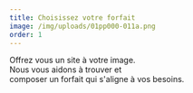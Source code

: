 ```yaml
---
title: Choisissez votre forfait
image: /img/uploads/01pp000-011a.png
order: 1
---
```

Offrez vous un site à votre image. <br > Nous vous aidons à trouver et <br >composer un forfait qui s'aligne à vos besoins.
